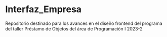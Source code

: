 # Interfaz_Empresa
Repositorio destinado para los avances en el diseño frontend del programa del taller Préstamo de Objetos del área de Programación I 2023-2
